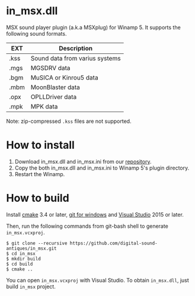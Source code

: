 # in_msx.dll
MSX sound player plugin (a.k.a MSXplug) for Winamp 5.
It supports the following sound formats.

|EXT|Description|
|---|---|
|.kss|Sound data from varius systems|
|.mgs|MGSDRV data|
|.bgm|MuSICA or Kinrou5 data|
|.mbm|MoonBlaster data|
|.opx|OPLLDriver data|
|.mpk|MPK data|

Note: zip-compressed `.kss` files are not supported.

# How to install

1. Download in_msx.dll and in_msx.ini from our [repository](https://github.com/digital-sound-antiques/in_msx/tree/master/dist).
2. Copy the both in_msx.dll and in_msx.ini to Winamp 5's plugin directory.
3. Restart the Winamp.

# How to build

Install [cmake][] 3.4 or later, [git for windows][] and [Visual Studio] 2015 or later.

[cmake]: https://cmake.org/
[git for windows]: https://git-for-windows.github.io/
[Visual Studio]: https://www.visualstudio.com/

Then, run the following commands from git-bash shell to generate `in_msx.vcxproj`.

```
$ git clone --recursive https://github.com/digital-sound-antiques/in_msx.git
$ cd in_msx
$ mkdir build
$ cd build
$ cmake ..
```

You can open `in_msx.vcxproj` with Visual Studio. To obtain `in_msx.dll`, just build `in_msx` project.
